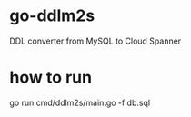 # go-ddlm2s
DDL converter from MySQL to Cloud Spanner

# how to run
go run cmd/ddlm2s/main.go -f db.sql

